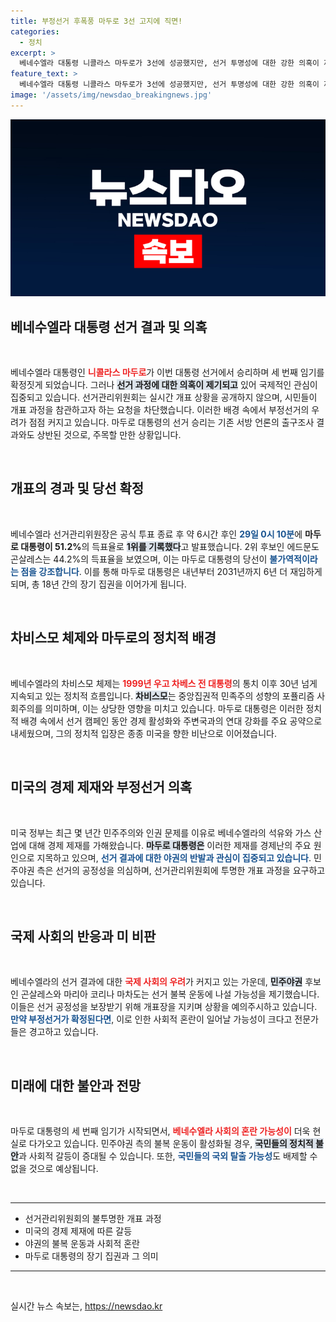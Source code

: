 ```yaml
---
title: 부정선거 후폭풍 마두로 3선 고지에 직면!
categories:
  - 정치
excerpt: >
  베네수엘라 대통령 니콜라스 마두로가 3선에 성공했지만, 선거 투명성에 대한 강한 의혹이 제기되고 있습니다. 야권은 부정선거를 주장하며 반발하고 있어, 향후 정치적 혼란이 우려됩니다. 클릭해 더 알아보세요!
feature_text: >
  베네수엘라 대통령 니콜라스 마두로가 3선에 성공했지만, 선거 투명성에 대한 강한 의혹이 제기되고 있습니다. 야권은 부정선거를 주장하며 반발하고 있어, 향후 정치적 혼란이 우려됩니다. 클릭해 더 알아보세요!
image: '/assets/img/newsdao_breakingnews.jpg'
---
```


<p><img src="/assets/img/newsdao_breakingnews.jpg" alt="firstkoreanews 속보" /></p>

<h2 data-ke-size="size26">베네수엘라 대통령 선거 결과 및 의혹</h2>

<p data-ke-size="size16">&nbsp;</p>

<p data-ke-size="size16">베네수엘라 대통령인 <b><span style="color: #ee2323;">니콜라스 마두로</span></b>가 이번 대통령 선거에서 승리하며 세 번째 임기를 확정짓게 되었습니다. 그러나 <b><span style="background-color: #21538527;">선거 과정에 대한 의혹이 제기되고</span></b> 있어 국제적인 관심이 집중되고 있습니다. 선거관리위원회는 실시간 개표 상황을 공개하지 않으며, 시민들이 개표 과정을 참관하고자 하는 요청을 차단했습니다. 이러한 배경 속에서 부정선거의 우려가 점점 커지고 있습니다. 마두로 대통령의 선거 승리는 기존 서방 언론의 출구조사 결과와도 상반된 것으로, 주목할 만한 상황입니다. </p>

<p data-ke-size="size16">&nbsp;</p>

<h2 data-ke-size="size26">개표의 경과 및 당선 확정</h2>

<p data-ke-size="size16">&nbsp;</p>

<p data-ke-size="size16">베네수엘라 선거관리위원장은 공식 투표 종료 후 약 6시간 후인 <b><span style="color: #1a5490;">29일 0시 10분</span></b>에 <b><span style="ee2323;">마두로 대통령이 51.2%</b></span>의 득표율로 <b><span style="background-color: #21538527;">1위를 기록했다</span></b>고 발표했습니다. 2위 후보인 에드문도 곤살레스는 44.2%의 득표율을 보였으며, 이는 마두로 대통령의 당선이 <b><span style="color: #1a5490;">불가역적이라는 점을 강조합니다</span></b>. 이를 통해 마두로 대통령은 내년부터 2031년까지 6년 더 재임하게 되며, 총 18년 간의 장기 집권을 이어가게 됩니다.</p>

<p data-ke-size="size16">&nbsp;</p>

<h2 data-ke-size="size26">차비스모 체제와 마두로의 정치적 배경</h2>

<p data-ke-size="size16">&nbsp;</p>

<p data-ke-size="size16">베네수엘라의 차비스모 체제는 <b><span style="color: #ee2323;">1999년 우고 차베스 전 대통령</span></b>의 통치 이후 30년 넘게 지속되고 있는 정치적 흐름입니다. <b><span style="background-color: #21538527;">차비스모</span></b>는 중앙집권적 민족주의 성향의 포퓰리즘 사회주의를 의미하며, 이는 상당한 영향을 미치고 있습니다. 마두로 대통령은 이러한 정치적 배경 속에서 선거 캠페인 동안 경제 활성화와 주변국과의 연대 강화를 주요 공약으로 내세웠으며, 그의 정치적 입장은 종종 미국을 향한 비난으로 이어졌습니다.</p>

<p data-ke-size="size16">&nbsp;</p>

<h2 data-ke-size="size26">미국의 경제 제재와 부정선거 의혹</h2>

<p data-ke-size="size16">&nbsp;</p>

<p data-ke-size="size16">미국 정부는 최근 몇 년간 민주주의와 인권 문제를 이유로 베네수엘라의 석유와 가스 산업에 대해 경제 제재를 가해왔습니다. <b><span style="background-color: #21538527;">마두로 대통령은</span></b> 이러한 제재를 경제난의 주요 원인으로 지목하고 있으며, <b><span style="color: #1a5490;">선거 결과에 대한 야권의 반발과 관심이 집중되고 있습니다</span></b>. 민주야권 측은 선거의 공정성을 의심하며, 선거관리위원회에 투명한 개표 과정을 요구하고 있습니다.</p>

<p data-ke-size="size16">&nbsp;</p>

<h2 data-ke-size="size26">국제 사회의 반응과 미 비판</h2>

<p data-ke-size="size16">&nbsp;</p>

<p data-ke-size="size16">베네수엘라의 선거 결과에 대한 <b><span style="color: #ee2323;">국제 사회의 우려</span></b>가 커지고 있는 가운데, <b><span style="background-color: #21538527;">민주야권</span></b> 후보인 곤살레스와 마리아 코리나 마차도는 선거 불복 운동에 나설 가능성을 제기했습니다. 이들은 선거 공정성을 보장받기 위해 개표장을 지키며 상황을 예의주시하고 있습니다. <b><span style="color: #1a5490;">만약 부정선거가 확정된다면</span></b>, 이로 인한 사회적 혼란이 일어날 가능성이 크다고 전문가들은 경고하고 있습니다.</p>

<p data-ke-size="size16">&nbsp;</p>

<h2 data-ke-size="size26">미래에 대한 불안과 전망</h2>

<p data-ke-size="size16">&nbsp;</p>

<p data-ke-size="size16">마두로 대통령의 세 번째 임기가 시작되면서, <b><span style="color: #ee2323;">베네수엘라 사회의 혼란 가능성이</span></b> 더욱 현실로 다가오고 있습니다. 민주야권 측의 불복 운동이 활성화될 경우, <b><span style="background-color: #21538527;">국민들의 정치적 불안</span></b>과 사회적 갈등이 증대될 수 있습니다. 또한, <b><span style="color: #1a5490;">국민들의 국외 탈출 가능성</span></b>도 배제할 수 없을 것으로 예상됩니다.</p>

<p data-ke-size="size16">&nbsp;</p>

<hr>

<ul>
<li>선거관리위원회의 불투명한 개표 과정</li>
<li>미국의 경제 제재에 따른 갈등</li>
<li>야권의 불복 운동과 사회적 혼란</li>
<li>마두로 대통령의 장기 집권과 그 의미</li>
</ul>

<hr>

<p data-ke-size="size16">&nbsp;</p>
실시간 뉴스 속보는, <a href="https://newsdao.kr" rel="dofollow">https://newsdao.kr</a>


